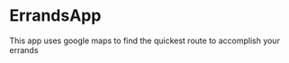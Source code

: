 ErrandsApp
==========

This app uses google maps to find the quickest route to accomplish your errands
